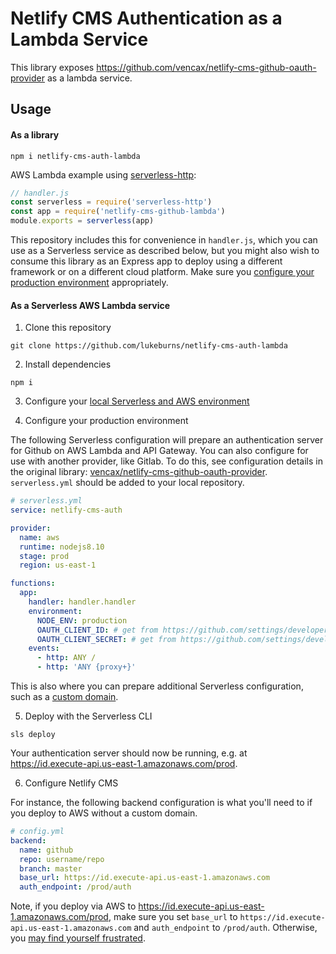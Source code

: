 # Netlify CMS Authentication as a Lambda Service

This library exposes https://github.com/vencax/netlify-cms-github-oauth-provider as a lambda service.

## Usage

#### As a library

```
npm i netlify-cms-auth-lambda
```

AWS Lambda example using [serverless-http](https://github.com/dougmoscrop/serverless-http):

```js
// handler.js
const serverless = require('serverless-http')
const app = require('netlify-cms-github-lambda')
module.exports = serverless(app)
```

This repository includes this for convenience in `handler.js`, which you can use as a Serverless service as described below, but you might also wish to consume this library as an Express app to deploy using a different framework or on a different cloud platform. Make sure you [configure your production environment](https://github.com/vencax/netlify-cms-github-oauth-provider#2-config) appropriately.

#### As a Serverless AWS Lambda service

1. Clone this repository
  ```
  git clone https://github.com/lukeburns/netlify-cms-auth-lambda
  ```

2. Install dependencies
  ```
  npm i
  ```

3. Configure your [local Serverless and AWS environment](https://serverless.com/framework/docs/providers/aws/guide/installation/)

4. Configure your production environment

  The following Serverless configuration will prepare an authentication server for Github on AWS Lambda and API Gateway. You can also configure for use with another provider, like Gitlab. To do this, see configuration details in the original library: [vencax/netlify-cms-github-oauth-provider](https://github.com/vencax/netlify-cms-github-oauth-provider#2-config). `serverless.yml` should be added to your local repository.

  ```yaml
  # serverless.yml
  service: netlify-cms-auth

  provider:
    name: aws
    runtime: nodejs8.10
    stage: prod
    region: us-east-1

  functions:
    app:
      handler: handler.handler
      environment:
        NODE_ENV: production
        OAUTH_CLIENT_ID: # get from https://github.com/settings/developers
        OAUTH_CLIENT_SECRET: # get from https://github.com/settings/developers
      events:
        - http: ANY /
        - http: 'ANY {proxy+}'
  ```

  This is also where you can prepare additional Serverless configuration, such as a [custom domain](https://serverless.com/blog/serverless-api-gateway-domain/).

5. Deploy with the Serverless CLI

  ```
  sls deploy
  ```

  Your authentication server should now be running, e.g. at https://id.execute-api.us-east-1.amazonaws.com/prod.

6. Configure Netlify CMS

  For instance, the following backend configuration is what you'll need to if you deploy to AWS without a custom domain.

  ```yaml
  # config.yml
  backend:
    name: github
    repo: username/repo
    branch: master
    base_url: https://id.execute-api.us-east-1.amazonaws.com
    auth_endpoint: /prod/auth
  ```

  Note, if you deploy via AWS to https://id.execute-api.us-east-1.amazonaws.com/prod, make sure you set `base_url` to `https://id.execute-api.us-east-1.amazonaws.com` and `auth_endpoint` to `/prod/auth`. Otherwise, you [may find yourself frustrated](https://github.com/netlify/netlify-cms/issues/1285#issuecomment-451058395).
